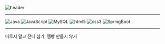 ![header](https://capsule-render.vercel.app/api?type=waving&color=auto&height=300&section=header&text=⭐%20홍%20준%20호%20⭐&fontSize=90)

<!--
**HongJunny/HongJunny** is a ✨ _special_ ✨ repository because its `README.md` (this file) appears on your GitHub profile.

Here are some ideas to get you started:

- 🔭 I’m currently working on ...
- 🌱 I’m currently learning ...
- 👯 I’m looking to collaborate on ...
- 🤔 I’m looking for help with ...
- 💬 Ask me about ...
- 📫 How to reach me: ...
- 😄 Pronouns: ...
- ⚡ Fun fact: ...
-->

---

![Java](https://img.shields.io/badge/Java-000000.svg?&style=for-the-badge&logo=Java&logoColor=white) 
![JavaScript](https://img.shields.io/badge/JavaScript-000000.svg?&style=for-the-badge&logo=JavaScript&logoColor=white) 
![MySQL](https://img.shields.io/badge/MySQL-000000.svg?&style=for-the-badge&logo=MySQL&logoColor=white) 
![html5](https://img.shields.io/badge/html-000000?style=for-the-badge&logo=html5&logoColor=white") 
![css3](https://img.shields.io/badge/css-000000?style=for-the-badge&logo=css3&logoColor=white") 
![SpringBoot](https://img.shields.io/badge/SpringBoot-000000?style=for-the-badge&logo=SpringBoot&logoColor=white")

---

미루지 말고 잔디 심기, 땜빵 만들지 않기
